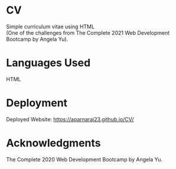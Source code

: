# CV
Simple curriculum vitae using HTML  
(One of the challenges from The Complete 2021 Web Development Bootcamp by Angela Yu).

# Languages Used
HTML

# Deployment
Deployed Website: https://aparnaraj23.github.io/CV/

# Acknowledgments
The Complete 2020 Web Development Bootcamp by Angela Yu.
